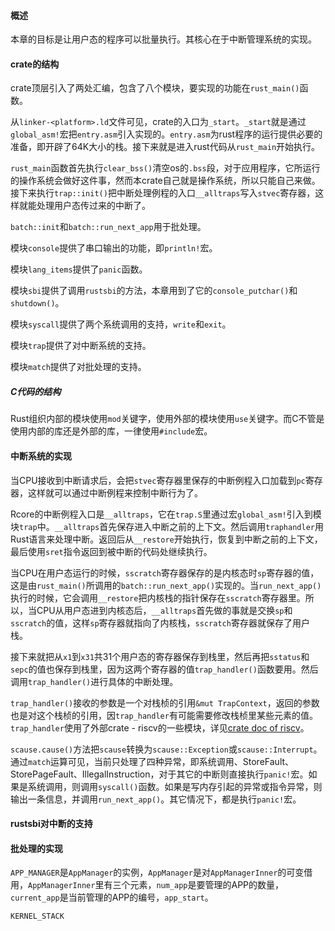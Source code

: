 #### 概述

本章的目标是让用户态的程序可以批量执行。其核心在于中断管理系统的实现。

#### crate的结构

crate顶层引入了两处汇编，包含了八个模块，要实现的功能在`rust_main()`函数。

从`linker-<platform>.ld`文件可见，crate的入口为`_start`。`_start`就是通过`global_asm!`宏把`entry.asm`引入实现的。`entry.asm`为rust程序的运行提供必要的准备，即开辟了64K大小的栈。接下来就是进入rust代码从`rust_main`开始执行。

`rust_main`函数首先执行`clear_bss()`清空os的`.bss`段，对于应用程序，它所运行的操作系统会做好这件事，然而本crate自己就是操作系统，所以只能自己来做。接下来执行`trap::init()`把中断处理例程的入口`__alltraps`写入`stvec`寄存器，这样就能处理用户态传过来的中断了。

`batch::init`和`batch::run_next_app`用于批处理。

模块`console`提供了串口输出的功能，即`println!`宏。

模块`lang_items`提供了`panic`函数。

模块`sbi`提供了调用`rustsbi`的方法，本章用到了它的`console_putchar()`和`shutdown()`。

模块`syscall`提供了两个系统调用的支持，`write`和`exit`。

模块`trap`提供了对中断系统的支持。

模块`match`提供了对批处理的支持。

##### C代码的结构

Rust组织内部的模块使用`mod`关键字，使用外部的模块使用`use`关键字。而C不管是使用内部的库还是外部的库，一律使用`#include`宏。

#### 中断系统的实现

当CPU接收到中断请求后，会把`stvec`寄存器里保存的中断例程入口加载到`pc`寄存器，这样就可以通过中断例程来控制中断行为了。

Rcore的中断例程入口是`__alltraps`，它在`trap.S`里通过宏`global_asm!`引入到模块`trap`中。`__alltraps`首先保存进入中断之前的上下文。然后调用`traphandler`用Rust语言来处理中断。返回后从`__restore`开始执行，恢复到中断之前的上下文，最后使用`sret`指令返回到被中断的代码处继续执行。

当CPU在用户态运行的时候，`sscratch`寄存器保存的是内核态时`sp`寄存器的值，这是由`rust_main()`所调用的`batch::run_next_app()`实现的。当`run_next_app()`执行的时候，它会调用`__restore`把内核栈的指针保存在`sscratch`寄存器里。所以，当CPU从用户态进到内核态后，`__alltraps`首先做的事就是交换`sp`和`sscratch`的值，这样`sp`寄存器就指向了内核栈，`sscratch`寄存器就保存了用户栈。

接下来就把从`x1`到`x31`共31个用户态的寄存器保存到栈里，然后再把`sstatus`和`sepc`的值也保存到栈里，因为这两个寄存器的值`trap_handler()`函数要用。然后调用`trap_handler()`进行具体的中断处理。

`trap_handler()`接收的参数是一个对栈桢的引用`&mut TrapContext`，返回的参数也是对这个栈桢的引用，因`trap_handler`有可能需要修改栈桢里某些元素的值。`trap_handler`使用了外部crate - riscv的一些模块，详见[crate doc of riscv](https://docs.rs/riscv/0.6.0/riscv/)。

`scause.cause()`方法把`scause`转换为`scause::Exception`或`scause::Interrupt`。通过`match`运算可见，当前只处理了四种异常，即系统调用、StoreFault、StorePageFault、IllegalInstruction，对于其它的中断则直接执行`panic!`宏。如果是系统调用，则调用`syscall()`函数。如果是写内存引起的异常或指令异常，则输出一条信息，并调用`run_next_app()`。其它情况下，都是执行`panic!`宏。

#### rustsbi对中断的支持

#### 批处理的实现

`APP_MANAGER`是`AppManager`的实例，`AppManager`是对`AppManagerInner`的可变借用，`AppManagerInner`里有三个元素，`num_app`是要管理的APP的数量，`current_app`是当前管理的APP的编号，`app_start`。

`KERNEL_STACK`